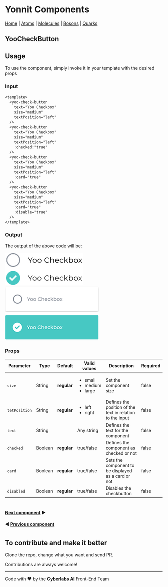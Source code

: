 # Yonnit Components

[Home](https://github.com/Yoonit-Labs/vue-yoonit-components/blob/development/README.md) | [Atoms](https://github.com/Yoonit-Labs/vue-yoonit-components/blob/development/README.md#atoms) | [Molecules](https://github.com/Yoonit-Labs/vue-yoonit-components/blob/development/README.md#molecules) | [Bosons](https://github.com/Yoonit-Labs/vue-yoonit-components/blob/development/README.md#bosons) | [Quarks](https://github.com/Yoonit-Labs/vue-yoonit-components/blob/development/README.md#quarks)

## YooCheckButton

## Usage

To use the component, simply invoke it in your template with the desired props

### Input
```vue
<template>
  <yoo-check-button
    text="Yoo Checkbox"
    size="medium"
    textPosition="left" 
  />
  <yoo-check-button
    text="Yoo Checkbox"
    size="medium"
    textPosition="left" 
    :checked:"true"
  />
  <yoo-check-button
    text="Yoo Checkbox"
    size="medium"
    textPosition="left"
    :card="true"
  />
  <yoo-check-button
    text="Yoo Checkbox"
    size="medium"
    textPosition="left"
    :card="true"
    :disable="true"
  />
</template>
```
### Output

The output of the above code will be:

<img src="../../../../public/readme-img/checkbox.png" alt="Example for checkbox" width="250">
<img src="../../../../public/readme-img/checkbox-card.png" alt="Example for Card" width="300">

### Props

| Parameter     | Type    | Default     | Valid values                                            | Description                                   | Required
|---------------|---------|-------------|---------------------------------------------------------|-----------------------------------------------|---------
| `size`        | String  | **regular** | <ul><li>small</li><li>medium</li><li>large</li><ul>     | Set the component size                        | false
| `tetPosition` | String  | **regular** | <ul><li>left</li><li>right</li><ul>                     | Defines the position of the text in relation to the input | false
| `text`        | String  |             | Any string                                              | Defines the text for the component            | false
| `checked`     | Boolean | **regular** | true/false                                              | Defines the component as checked or not       | false
| `card`        | Boolean | **regular** | true/false                                              | Sets the component to be displayed as a card or not | false
| `disabled`    | Boolean | **regular** | true/false                                              | Disables the checkbutton                      | false

#

 #### [**Next component**](../Icon/README.md) :arrow_forward:

 #### :arrow_backward: [**Previous component**](../Button/README.md)

#

## To contribute and make it better

Clone the repo, change what you want and send PR.

Contributions are always welcome!

---

Code with ❤ by the [**Cyberlabs AI**](https://cyberlabs.ai/) Front-End Team
